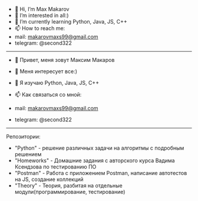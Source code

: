 - 👋 Hi, I’m Max Makarov
- 👀 I’m interested in all:)
- 🌱 I’m currently learning Python, Java, JS, C++
- 📫 How to reach me:
 - mail: makarovmaxs99@gmail.com
- telegram: @second322

-------------------------------------------
- 👋 Привет, меня зовут Максим Макаров
- 👀 Меня интересует все:)
- 🌱 Я изучаю Python, Java, JS, C++

- 📫 Как связаться со мной:
- mail: makarovmaxs99@gmail.com
- telegram: @second322
--------------------------------------------
Репозитории:
- "Python" - решение различных задачи на алгоритмы с подробным решением
- "Homeworks" - Домашние задания с авторского курса Вадима Ксендзова по тестированию ПО
- "Postman" - Работа с приложением Postman, написание автотестов на JS, создание коллекций
- "Theory" - Теория, разбитая на отдельные модули(программирование, тестирование)
<!---
second322/second322 is a ✨ special ✨ repository because its `README.md` (this file) appears on your GitHub profile.
You can click the Preview link to take a look at your changes.
--->
